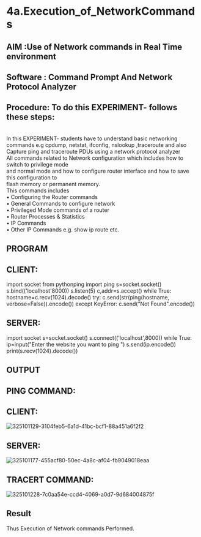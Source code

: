 # 4a.Execution_of_NetworkCommands
## AIM :Use of Network commands in Real Time environment
## Software : Command Prompt And Network Protocol Analyzer
## Procedure: To do this EXPERIMENT- follows these steps:
<BR>
In this EXPERIMENT- students have to understand basic networking commands e.g cpdump, netstat, ifconfig, nslookup ,traceroute and also Capture ping and traceroute PDUs using a network protocol analyzer 
<BR>
All commands related to Network configuration which includes how to switch to privilege mode
<BR>
and normal mode and how to configure router interface and how to save this configuration to
<BR>
flash memory or permanent memory.
<BR>
This commands includes
<BR>
• Configuring the Router commands
<BR>
• General Commands to configure network
<BR>
• Privileged Mode commands of a router 
<BR>
• Router Processes & Statistics
<BR>
• IP Commands
<BR>
• Other IP Commands e.g. show ip route etc.
<BR>

## PROGRAM
## CLIENT:
import socket 
from pythonping import ping 
s=socket.socket() 
s.bind(('localhost'8000)) 
s.listen(5) 
c,addr=s.accept() 
while True: 
    hostname=c.recv(1024).decode() 
    try: 
        c.send(str(ping(hostname, verbose=False)).encode()) 
    except KeyError: 
        c.send("Not Found".encode())
## SERVER:
import socket 
s=socket.socket() 
s.connect(('localhost',8000)) 
while True: 
    ip=input("Enter the website you want to ping ") 
    s.send(ip.encode()) 
    print(s.recv(1024).decode())
## OUTPUT
## PING COMMAND:
## CLIENT:
![325101129-3104feb5-6a1d-41bc-bcf1-88a451a6f2f2](https://github.com/DharanAditya/4.Execution_of_NetworkCommends/assets/147473834/7e72baee-5248-4046-9af5-39b7093b8fd2)


## SERVER:
![325101177-455acf80-50ec-4a8c-af04-fb9049018eaa](https://github.com/DharanAditya/4.Execution_of_NetworkCommends/assets/147473834/11c4e980-5b03-4cee-bcb5-36fdd58f10d2)


## TRACERT COMMAND:
![325101228-7c0aa54e-ccd4-4069-a0d7-9d684004875f](https://github.com/DharanAditya/4.Execution_of_NetworkCommends/assets/147473834/6de793df-2498-4c69-a39f-43e731417465)


## Result
Thus Execution of Network commands Performed.
